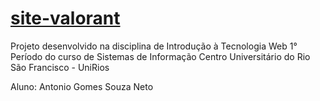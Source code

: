 # [site-valorant](https://antoniogsn1.github.io/site-valorant/)

Projeto desenvolvido na disciplina de Introdução à Tecnologia Web
1° Período do curso de Sistemas de Informação
Centro Universitário do Rio São Francisco - UniRios

Aluno: Antonio Gomes Souza Neto
